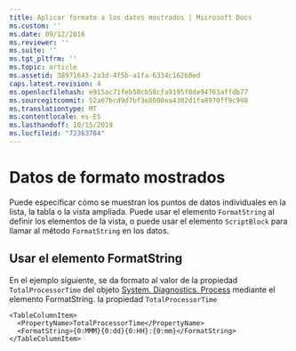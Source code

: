 ```yaml
---
title: Aplicar formato a los datos mostrados | Microsoft Docs
ms.custom: ''
ms.date: 09/12/2016
ms.reviewer: ''
ms.suite: ''
ms.tgt_pltfrm: ''
ms.topic: article
ms.assetid: 38971643-2a3d-4f5b-a1fa-6334c162b8ed
caps.latest.revision: 4
ms.openlocfilehash: e915ac71feb50cb58cfa9195f0de94763affdb77
ms.sourcegitcommit: 52a67bcd9d7bf3e8600ea4302d1fa8970ff9c998
ms.translationtype: MT
ms.contentlocale: es-ES
ms.lasthandoff: 10/15/2019
ms.locfileid: "72363704"
---
```

# <a name="formatting-displayed-data"></a>Datos de formato mostrados

Puede especificar cómo se muestran los puntos de datos individuales en la lista, la tabla o la vista ampliada. Puede usar el elemento `FormatString` al definir los elementos de la vista, o puede usar el elemento `ScriptBlock` para llamar al método `FormatString` en los datos.

## <a name="using-the-formatstring-element"></a>Usar el elemento FormatString

En el ejemplo siguiente, se da formato al valor de la propiedad `TotalProcessorTime` del objeto [System. Diagnostics. Process](/dotnet/api/System.Diagnostics.Process) mediante el elemento FormatString. la propiedad `TotalProcessorTime`

```
<TableColumnItem>
  <PropertyName>TotalProcessorTime</PropertyName>
  <FormatString>{0:MMM}{0:dd}{0:HH}:{0:mm}</FormatString>
</TableColumnItem>
```



